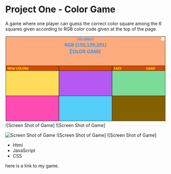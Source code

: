 # Project One - Color Game

A game where one player can guess the correct color square among the 6 squares given according to RGB color code given at the top of the page. 

<!-- Rules of the games-->


<!-- Screenshots of game go here -->

![Screen Shot of Game](./images/wireframe.png)
![Screen Shot of Game]
![Screen Shot of Game]

<!-- Screenshots of wireframe -->

![Screen Shot of Game](#)
![Screen Shot of Game]
![Screen Shot of Game]

<!-- Technologies used-->

- Html
- JavaScript
- CSS


<!-- Getting started -->

here is a link to my game. 

<!--Instructions-->



<!-- Next Steps -->





